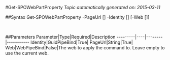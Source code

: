 #Get-SPOWebPartProperty
*Topic automatically generated on: 2015-03-11*


##Syntax
    Get-SPOWebPartProperty -PageUrl [<String>] -Identity [<GuidPipeBind>] [-Web [<WebPipeBind>]]

&nbsp;

##Parameters
Parameter|Type|Required|Description
---------|----|--------|-----------
Identity|GuidPipeBind|True|
PageUrl|String|True|
Web|WebPipeBind|False|The web to apply the command to. Leave empty to use the current web.
